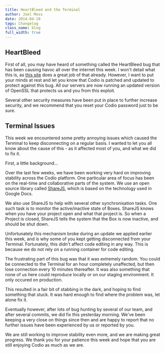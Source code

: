 ```yaml
---
title: HeartBleed and the Terminal
author: Joel Moss
date: 2014-04-10
tags: Changelog
class_name: blog
full_width: true
---
```


## HeartBleed

First of all, you may have heard of something called the HeartBleed bug that has been causing havoc all over the internet this week. I won't detail what this is, as [this site](http://heartbleed.com/) does a great job of that already. However, I want to put your minds at rest and let you know that Codio is patched and updated to protect against this bug. All our servers are now running an updated version of OpenSSL that protects us and you from this exploit.

Several other security measures have been put in place to further increase security, and we recommend that you reset your Codio password just to be sure.

## Terminal Issues

This week we encountered some pretty annoying issues which caused the Terminal to keep disconnecting on a regular basis. I wanted to let you all know about the cause of this - as it affected most of you, and what we did to fix it.

First, a little background...

Over the last few weeks, we have been working very hard on improving stability across the Codio platform. One particular area of focus has been on the real-time and collaborative parts of the system. We use an open source library called [ShareJS](http://sharejs.org/), which is based on the technology used in Google Docs.

We also use ShareJS to help with several other synchronisation tasks. One such task is to monitor the active/inactive state of Boxes. ShareJS knows when you have your project open and what that project is. So when a Project is closed, ShareJS tells the system that the Box is now inactive, and should be shut down.

Unfortunately this mechanism broke during an update we applied earlier this week, and is why some of you kept getting disconnected from your Terminal. Fortunately, this didn't affect code editing in any way. This is because we do not rely on a running container for code editing.

The frustrating part of this bug was that it was extremely random. You could be connected to the Terminal for an hour completely unaffected, but then lose connection every 10 minutes thereafter. It was also something that none of us here could reproduce locally or on our staging environment. It only occured on production.

This resulted in a fair bit of stabbing in the dark, and hoping to find something that stuck. It was hard enough to find where the problem was, let alone fix it.

Eventually however, after lots of bug hunting by several of our team, and after several commits, we did fix this yesterday morning. We've been keeping a very close on things since then and are happy to report that no further issues have been experienced by us or reported by you.

We are still working to improve stability even more, and we are making great progress. We thank you for your patience this week and hope that you are still enjoying Codio as much as we are.
